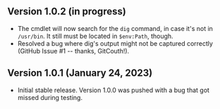 ## Version 1.0.2 (in progress)
- The cmdlet will now search for the `dig` command, in case it's not in `/usr/bin`.  It still must be located in `$env:Path`, though.
- Resolved a bug where dig's output might not be captured correctly (GitHub Issue #1 -- thanks, GitCouth!).

## Version 1.0.1 (January 24, 2023)
- Initial stable release.  Version 1.0.0 was pushed with a bug that got missed during testing.